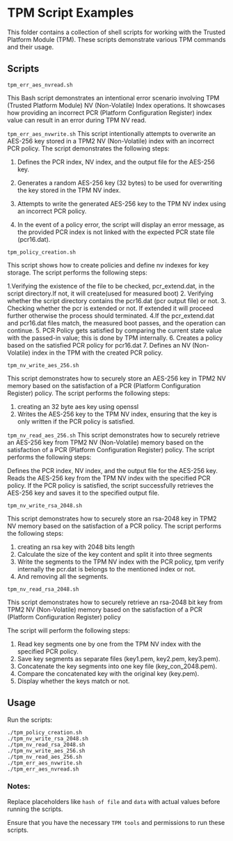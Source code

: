 # TPM Script Examples
This folder contains a collection of shell scripts for working with the Trusted Platform Module (TPM). These scripts demonstrate various TPM commands and their usage.

## Scripts

`tpm_err_aes_nvread.sh` 

This Bash script demonstrates an intentional error scenario involving TPM (Trusted Platform Module) NV (Non-Volatile) Index operations. It showcases how providing an incorrect PCR (Platform Configuration Register) index value can result in an error during TPM NV read.

`tpm_err_aes_nvwrite.sh` 
This script intentionally attempts to overwrite an AES-256 key stored in a TPM2 NV (Non-Volatile) index with an incorrect PCR policy. The script demonstrates the following steps:

1. Defines the PCR index, NV index, and the output file for the AES-256 key.

2. Generates a random AES-256 key (32 bytes) to be used for overwriting the key stored in the TPM NV index.

3. Attempts to write the generated AES-256 key to the TPM NV index using an incorrect PCR policy.

4. In the event of a policy error, the script will display an error message, as the provided PCR index is not linked with the expected PCR state file (pcr16.dat).

`tpm_policy_creation.sh`

This script shows how to create policies and define nv indexes for key storage.
The script performs the following steps:

1.Verifying the existence of the file to be checked, pcr_extend.dat, in the script directory.If not, it will create(used for measured boot)
2. Verifying whether the script directory contains the pcr16.dat (pcr output file) or not.
3. Checking whether the pcr is extended or not. If extended it will proceed further otherwise the process should terminated.
4.If the pcr_extend.dat and pcr16.dat files match, the measured boot passes, and the operation can continue.
5. PCR Policy gets satisfied by comparing the current state value with the passed-in value; this is done by TPM internally.
6. Creates a policy based on the satisfied PCR policy for pcr16.dat
7. Defines an NV (Non-Volatile) index in the TPM with the created PCR policy.

`tpm_nv_write_aes_256.sh`

This script demonstrates how to securely store an AES-256 key in TPM2 NV memory based on the satisfaction of a PCR (Platform Configuration Register) policy. The script performs the following steps:

1. creating an 32 byte aes key using openssl
2. Writes the AES-256 key to the TPM NV index, ensuring that the key is only written if the PCR policy is satisfied.

`tpm_nv_read_aes_256.sh`
This script demonstrates how to securely retrieve an AES-256 key from TPM2 NV (Non-Volatile) memory based on the satisfaction of a PCR (Platform Configuration Register) policy. The script performs the following steps:

Defines the PCR index, NV index, and the output file for the AES-256 key.
Reads the AES-256 key from the TPM NV index with the specified PCR policy.
If the PCR policy is satisfied, the script successfully retrieves the AES-256 key and saves it to the specified output file.

`tpm_nv_write_rsa_2048.sh`

This script demonstrates how to securely store an rsa-2048 key in TPM2 NV memory based on the satisfaction of a PCR policy. The script performs the following steps:

1. creating an rsa key with 2048 bits length
2. Calculate the size of the key content and split it into three segments
3. Write the segments to the TPM NV index with the PCR policy, tpm verify internally the pcr.dat is belongs to the mentioned index or not.
4. And removing all the segments.


`tpm_nv_read_rsa_2048.sh`

This script demonstrates how to securely retrieve an rsa-2048 bit key from TPM2 NV (Non-Volatile) memory based on the satisfaction of a PCR (Platform Configuration Register) policy

The script will perform the following steps:

1. Read key segments one by one from the TPM NV index with the specified PCR policy.
2. Save key segments as separate files (key1.pem, key2.pem, key3.pem).
3. Concatenate the key segments into one key file (key_con_2048.pem).
4. Compare the concatenated key with the original key (key.pem).
5. Display whether the keys match or not.


## Usage
Run the scripts:
```
./tpm_policy_creation.sh
./tpm_nv_write_rsa_2048.sh
./tpm_nv_read_rsa_2048.sh
./tpm_nv_write_aes_256.sh
./tpm_nv_read_aes_256.sh
./tpm_err_aes_nvwrite.sh
./tpm_err_aes_nvread.sh
```

### Notes:
Replace placeholders like `hash of file` and `data` with actual values before running the scripts.

Ensure that you have the necessary `TPM tools` and permissions to run these scripts.
